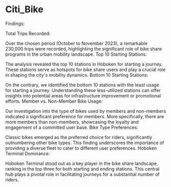 # Citi_Bike
Findings:

Total Trips Recorded:

Over the chosen period (October to November 2023), a remarkable 230,000 trips were recorded, highlighting the significant role of bike share programs in the urban mobility landscape.
Top 10 Starting Stations:

The analysis revealed the top 10 stations in Hoboken for starting a journey. These stations serve as hotspots for bike share users and play a crucial role in shaping the city's mobility dynamics.
Bottom 10 Starting Stations:

On the contrary, we identified the bottom 10 stations with the least usage for starting a journey. Understanding these less-utilized stations can offer insights into potential areas for infrastructure improvement or promotional efforts.
Member vs. Non-Member Bike Usage:

Our investigation into the type of bikes used by members and non-members indicated a significant preference for members. More specifically, there are more members than non-members, showcasing the loyalty and engagement of a committed user base.
Bike Type Preferences:

Classic bikes emerged as the preferred choice for riders, significantly outnumbering other bike types. This finding underscores the importance of providing a diverse fleet to cater to different user preferences.
Hoboken Terminal Dominance:

Hoboken Terminal stood out as a key player in the bike share landscape, ranking in the top three for both starting and ending stations. This central hub plays a pivotal role in facilitating journeys for a substantial number of riders.
